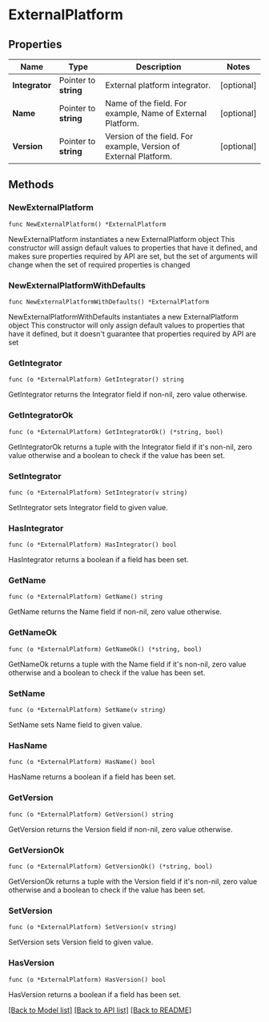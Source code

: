 # ExternalPlatform

## Properties

Name | Type | Description | Notes
------------ | ------------- | ------------- | -------------
**Integrator** | Pointer to **string** | External platform integrator. | [optional] 
**Name** | Pointer to **string** | Name of the field. For example, Name of External Platform. | [optional] 
**Version** | Pointer to **string** | Version of the field. For example, Version of External Platform. | [optional] 

## Methods

### NewExternalPlatform

`func NewExternalPlatform() *ExternalPlatform`

NewExternalPlatform instantiates a new ExternalPlatform object
This constructor will assign default values to properties that have it defined,
and makes sure properties required by API are set, but the set of arguments
will change when the set of required properties is changed

### NewExternalPlatformWithDefaults

`func NewExternalPlatformWithDefaults() *ExternalPlatform`

NewExternalPlatformWithDefaults instantiates a new ExternalPlatform object
This constructor will only assign default values to properties that have it defined,
but it doesn't guarantee that properties required by API are set

### GetIntegrator

`func (o *ExternalPlatform) GetIntegrator() string`

GetIntegrator returns the Integrator field if non-nil, zero value otherwise.

### GetIntegratorOk

`func (o *ExternalPlatform) GetIntegratorOk() (*string, bool)`

GetIntegratorOk returns a tuple with the Integrator field if it's non-nil, zero value otherwise
and a boolean to check if the value has been set.

### SetIntegrator

`func (o *ExternalPlatform) SetIntegrator(v string)`

SetIntegrator sets Integrator field to given value.

### HasIntegrator

`func (o *ExternalPlatform) HasIntegrator() bool`

HasIntegrator returns a boolean if a field has been set.

### GetName

`func (o *ExternalPlatform) GetName() string`

GetName returns the Name field if non-nil, zero value otherwise.

### GetNameOk

`func (o *ExternalPlatform) GetNameOk() (*string, bool)`

GetNameOk returns a tuple with the Name field if it's non-nil, zero value otherwise
and a boolean to check if the value has been set.

### SetName

`func (o *ExternalPlatform) SetName(v string)`

SetName sets Name field to given value.

### HasName

`func (o *ExternalPlatform) HasName() bool`

HasName returns a boolean if a field has been set.

### GetVersion

`func (o *ExternalPlatform) GetVersion() string`

GetVersion returns the Version field if non-nil, zero value otherwise.

### GetVersionOk

`func (o *ExternalPlatform) GetVersionOk() (*string, bool)`

GetVersionOk returns a tuple with the Version field if it's non-nil, zero value otherwise
and a boolean to check if the value has been set.

### SetVersion

`func (o *ExternalPlatform) SetVersion(v string)`

SetVersion sets Version field to given value.

### HasVersion

`func (o *ExternalPlatform) HasVersion() bool`

HasVersion returns a boolean if a field has been set.


[[Back to Model list]](../README.md#documentation-for-models) [[Back to API list]](../README.md#documentation-for-api-endpoints) [[Back to README]](../README.md)


